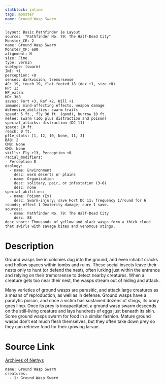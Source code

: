 ```yaml
---
statblock: inline
tags: monster
name: Ground Wasp Swarm
---
```

```statblock
layout: Basic Pathfinder 1e Layout
source:  "Pathfinder No. 79: The Half-Dead City"
Monster_CR: 2
name: Ground Wasp Swarm
Monster_XP: 600
alignment: N
size: Fine
type: vermin
subtype: (swarm)
INI: +1
perception: +8
senses: darkvision, tremorsense
AC: 19, touch 19, flat-footed 18 (dex +1, size +8)
HP: 13
HP_extra: 
HD: 3d8
saves: Fort +3, Ref +2, Will +1
immune: mind-affecting effects, weapon damage
defensive_abilities: swarm traits
speed: 5 ft., fly 30 ft. (good), burrow 10 ft.
melee: swarm (1d6 plus distraction and poison)
special_attacks: distraction (DC 11)
space: 10 ft.
reach: 0 ft.
pf1e_stats: [1, 12, 10, None, 11, 3]
BAB: 2
CMB: None
CMD: None
skills: Fly +13, Perception +8
racial_modifiers:
- Perception 8
ecology:
  - name: Environment
    desc: warm deserts or plains
  - name: Organisation
    desc: solitary, pair, or infestation (3-6)
    desc: none
special_abilities:
  - name: Poison (Ex)
    desc: Swarm-injury; save Fort DC 11; frequency 1/round for 6 rounds; effect 1 Dexterity damage; cure 1 save.
sources:
  - name: Pathfinder No. 79: The Half-Dead City
    desc: 88
desc_short: Thousands of yellow and black wasps form a thick cloud that swirls with savage bites and venomous stings.
```
# Description
Ground wasps live in colonies dug into the ground, and even inhabit cracks and hollow spaces within tombs and ruins. These social insects leave their nests only to hunt (or defend the nest), often lurking just within the entrance and relying on their tremorsense to detect nearby creatures. When a creature gets too near their nest, the wasps stream out of hiding and attack.

Many varieties of ground wasps are parasitic, and attack large creatures as a means of reproduction, as well as in defense. Ground wasps have a paralytic poison, and once a victim has sustained dozens of stings, its body goes limp. Once its prey is incapacitated, a ground wasp swarm descends on the still-living creature and lays hundreds of eggs just beneath its skin. Some ground wasps swarm for food in a similar fashion. Mature ground wasps don’t eat much flesh themselves, but they often take down prey so they can retrieve food for their growing larvae.
# Source Link
[Archives of Nethys](https://aonprd.com/MonsterDisplay.aspx?ItemName=Ground%20Wasp%20Swarm)
```encounter-table
name: Ground Wasp Swarm
creatures:
  - 1: Ground Wasp Swarm
```
